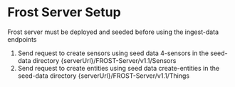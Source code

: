 # Frost Server Setup

Frost server must be deployed and seeded before using the ingest-data endpoints

1. Send request to create sensors using seed data 4-sensors in the seed-data directory {serverUrl}/FROST-Server/v1.1/Sensors
2. Send request to create entities using seed data create-entities in the seed-data directory {serverUrl}/FROST-Server/v1.1/Things